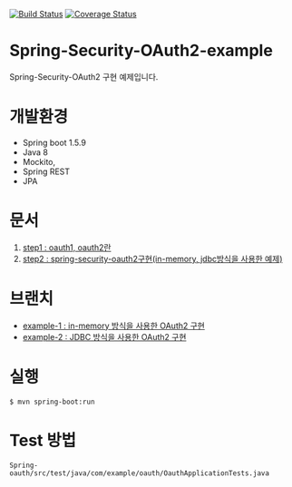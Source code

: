 [![Build Status](https://travis-ci.com/minwan1/spring-security-oauth2-example.svg?branch=master)](https://travis-ci.com/minwan1/spring-security-oauth2-example)
[![Coverage Status](https://coveralls.io/repos/github/minwan1/spring-security-oauth2-example/badge.svg)](https://coveralls.io/github/minwan1/spring-security-oauth2-example)

# Spring-Security-OAuth2-example
Spring-Security-OAuth2 구현 예제입니다.

# 개발환경
* Spring boot 1.5.9
* Java 8
* Mockito,
* Spring REST
* JPA



# 문서

1. [step1 : oauth1, oauth2란](https://github.com/minwan1/spring-security-oauth2-example/blob/master/docs/step-1%3Aoauth1%2Coauth2%EB%9E%80.md)
2. [step2 : spring-security-oauth2구현(in-memory, jdbc방식을 사용한 예제)](https://github.com/minwan1/spring-security-oauth2-example/blob/master/docs/step-2%3Aspring-oauth2-%EA%B5%AC%ED%98%84.md)


# 브랜치

* [example-1 : in-memory 방식을 사용한 OAuth2 구현](https://github.com/minwan1/spring-security-oauth2/tree/example-1)
* [example-2 : JDBC 방식을 사용한 OAuth2 구현](https://github.com/minwan1/spring-security-oauth2/tree/example-2)

# 실행
```
$ mvn spring-boot:run
```

# Test 방법
```
Spring-oauth/src/test/java/com/example/oauth/OauthApplicationTests.java
```




